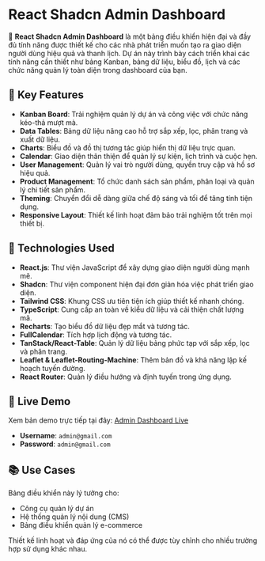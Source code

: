 # React Shadcn Admin Dashboard

🚀 **React Shadcn Admin Dashboard** là một bảng điều khiển hiện đại và đầy đủ tính năng được thiết kế cho các nhà phát triển muốn tạo ra giao diện người dùng hiệu quả và thanh lịch. Dự án này trình bày cách triển khai các tính năng cần thiết như bảng Kanban, bảng dữ liệu, biểu đồ, lịch và các chức năng quản lý toàn diện trong dashboard của bạn.

## 🌟 Key Features

- **Kanban Board**: Trải nghiệm quản lý dự án và công việc với chức năng kéo-thả mượt mà.
- **Data Tables**: Bảng dữ liệu nâng cao hỗ trợ sắp xếp, lọc, phân trang và xuất dữ liệu.
- **Charts**: Biểu đồ và đồ thị tương tác giúp hiển thị dữ liệu trực quan.
- **Calendar**: Giao diện thân thiện để quản lý sự kiện, lịch trình và cuộc hẹn.
- **User Management**: Quản lý vai trò người dùng, quyền truy cập và hồ sơ hiệu quả.
- **Product Management**: Tổ chức danh sách sản phẩm, phân loại và quản lý chi tiết sản phẩm.
- **Theming**: Chuyển đổi dễ dàng giữa chế độ sáng và tối để tăng tính tiện dụng.
- **Responsive Layout**: Thiết kế linh hoạt đảm bảo trải nghiệm tốt trên mọi thiết bị.

## 🔧 Technologies Used

- **React.js**: Thư viện JavaScript để xây dựng giao diện người dùng mạnh mẽ.
- **Shadcn**: Thư viện component hiện đại đơn giản hóa việc phát triển giao diện.
- **Tailwind CSS**: Khung CSS ưu tiên tiện ích giúp thiết kế nhanh chóng.
- **TypeScript**: Cung cấp an toàn về kiểu dữ liệu và cải thiện chất lượng mã.
- **Recharts**: Tạo biểu đồ dữ liệu đẹp mắt và tương tác.
- **FullCalendar**: Tích hợp lịch động và tương tác.
- **TanStack/React-Table**: Quản lý dữ liệu bảng phức tạp với sắp xếp, lọc và phân trang.
- **Leaflet & Leaflet-Routing-Machine**: Thêm bản đồ và khả năng lập kế hoạch tuyến đường.
- **React Router**: Quản lý điều hướng và định tuyến trong ứng dụng.

## 🚀 Live Demo

Xem bản demo trực tiếp tại đây: [Admin Dashboard Live](https://admin-layout-sand.vercel.app/)

- **Username**: `admin@gmail.com`
- **Password**: `admin@gmail.com`

## 📚 Use Cases

Bảng điều khiển này lý tưởng cho:
- Công cụ quản lý dự án
- Hệ thống quản lý nội dung (CMS)
- Bảng điều khiển quản lý e-commerce

Thiết kế linh hoạt và đáp ứng của nó có thể được tùy chỉnh cho nhiều trường hợp sử dụng khác nhau.

